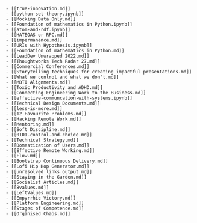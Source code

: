     - [[true-innovation.md]]
    - [[python-set-theory.ipynb]]
    - [[Mocking Data Only.md]]
    - [[Foundation of mathematics in Python.ipynb]]
    - [[atom-and-rdf.ipynb]]
    - [[HATEOAS or RPC.md]]
    - [[impermanence.md]]
    - [[URIs with Hypothesis.ipynb]]
    - [[Foundation of mathematics in Python.md]]
    - [[LeadDev Unwrapped 2022.md]]
    - [[Thoughtworks Tech Radar 27.md]]
    - [[Commercial Conferences.md]]
    - [[Storytelling techniques for creating impactful presentations.md]]
    - [[What we control and what we don't.md]]
    - [[MBTI Alignments.md]]
    - [[Toxic Productivity and ADHD.md]]
    - [[Connecting Engineering Work to the Business.md]]
    - [[effective-communcation-with-systems.ipynb]]
    - [[Technical Design Documents.md]]
    - [[less-is-more.md]]
    - [[12 Favourite Problems.md]]
    - [[Hacking Remote Work.md]]
    - [[Mentoring.md]]
    - [[Soft Discipline.md]]
    - [[0101-control-and-choice.md]]
    - [[Technical Strategy.md]]
    - [[Domestication of Users.md]]
    - [[Effective Remote Working.md]]
    - [[Flow.md]]
    - [[Bootstrap Continuous Delivery.md]]
    - [[Lofi Hip Hop Generator.md]]
    - [[unresolved links output.md]]
    - [[Staying in the Garden.md]]
    - [[Socialist Articles.md]]
    - [[8values.md]]
    - [[LeftValues.md]]
    - [[Empyrrhic Victory.md]]
    - [[Platform Engineering.md]]
    - [[Stages of Competence.md]]
    - [[Organised Chaos.md]]
